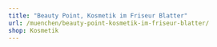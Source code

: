 ```yaml
---
title: "Beauty Point, Kosmetik im Friseur Blatter"
url: /muenchen/beauty-point-kosmetik-im-friseur-blatter/
shop: Kosmetik
---
```

